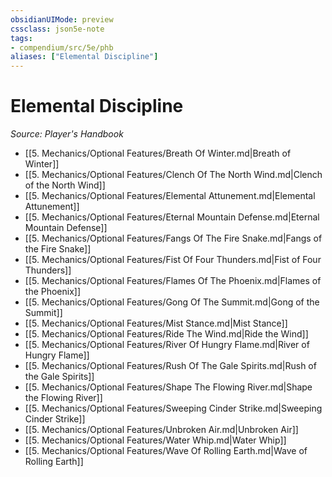 ```yaml
---
obsidianUIMode: preview
cssclass: json5e-note
tags:
- compendium/src/5e/phb
aliases: ["Elemental Discipline"]
---
```

# Elemental Discipline
*Source: Player's Handbook* 

- [[5. Mechanics/Optional Features/Breath Of Winter.md\|Breath of Winter]]
- [[5. Mechanics/Optional Features/Clench Of The North Wind.md\|Clench of the North Wind]]
- [[5. Mechanics/Optional Features/Elemental Attunement.md\|Elemental Attunement]]
- [[5. Mechanics/Optional Features/Eternal Mountain Defense.md\|Eternal Mountain Defense]]
- [[5. Mechanics/Optional Features/Fangs Of The Fire Snake.md\|Fangs of the Fire Snake]]
- [[5. Mechanics/Optional Features/Fist Of Four Thunders.md\|Fist of Four Thunders]]
- [[5. Mechanics/Optional Features/Flames Of The Phoenix.md\|Flames of the Phoenix]]
- [[5. Mechanics/Optional Features/Gong Of The Summit.md\|Gong of the Summit]]
- [[5. Mechanics/Optional Features/Mist Stance.md\|Mist Stance]]
- [[5. Mechanics/Optional Features/Ride The Wind.md\|Ride the Wind]]
- [[5. Mechanics/Optional Features/River Of Hungry Flame.md\|River of Hungry Flame]]
- [[5. Mechanics/Optional Features/Rush Of The Gale Spirits.md\|Rush of the Gale Spirits]]
- [[5. Mechanics/Optional Features/Shape The Flowing River.md\|Shape the Flowing River]]
- [[5. Mechanics/Optional Features/Sweeping Cinder Strike.md\|Sweeping Cinder Strike]]
- [[5. Mechanics/Optional Features/Unbroken Air.md\|Unbroken Air]]
- [[5. Mechanics/Optional Features/Water Whip.md\|Water Whip]]
- [[5. Mechanics/Optional Features/Wave Of Rolling Earth.md\|Wave of Rolling Earth]]